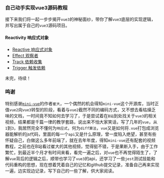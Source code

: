 ### 自己动手实现vue3源码教程

接下来我们将一起一步步揭开`vue3`的神秘面纱，带你了解`vue3`底层的实现逻辑，并写出属于自己的`vue3`源码项目。

#### Reactivity 响应式对象

- [Reactive 响应式对象](./doc/响应式对象.md)
- [Effect 观察者](./doc/观察者.md)
- [Track 依赖收集](./doc/依赖收集.md)
- [Trigger 触发依赖](./doc/触发依赖.md)


未完，待续！


### 鸣谢

特别感谢[`mini-vue`](https://github.com/cuixiaorui/mini-vue)的作者`崔大`，一个偶然的机会得知`mini-vue`这个开源库，当时正值`vue2`向`vue3`转型的阶段，看着与`vue2`截然不同的编码方式，又不想去看枯燥乏味的文档，一时间竟不知如何去学习了，于是尝试着在`B站`到处找关于`vue3`的相关视频，结果都是千篇一律的教学套路，说出来不怕大家笑话，写了几年的`vue`，从`1`到`3`，我居然完全不懂何为`响应式`，何为`diff算法`，`vue`又是如何将`.vue`打包成浏览器能解析的js代码，里面的每一个`api`又是什么原理，曾一度陷入绝望，甚至有些怀疑自己，白做这么多年前端了，就在去年年度，得知`mini-vue`还有配套的视频教程，之前也在B站看过崔大的其他视频，觉得挺不错，于是果断入手，由于工作繁忙，到最近半个月才有时间来看，看完一遍之后，对`vue`也不再觉得陌生了，了解`vue`背后的逻辑之后，顺带也学习了`vue3`的api，还学习了一些`jest`测试技能和代码重构的思想，现在想着凭着自己的记忆和github提交记录，准备自己再来实现一遍，边实现边记录，写下自己的一些了解，供大家阅读。